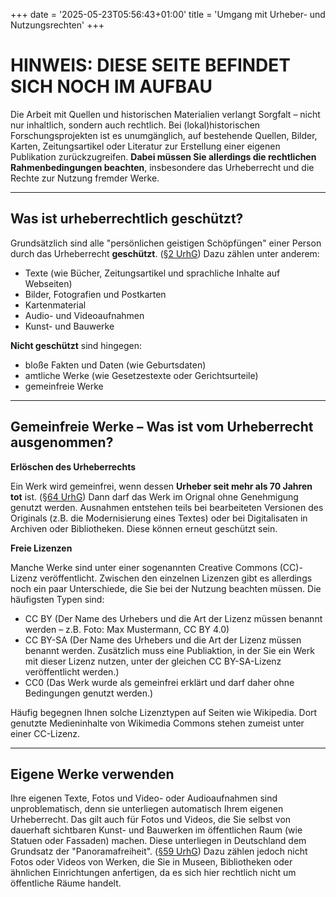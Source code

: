 +++
date = '2025-05-23T05:56:43+01:00'
title = 'Umgang mit Urheber- und Nutzungsrechten'
+++

# HINWEIS: DIESE SEITE BEFINDET SICH NOCH IM AUFBAU

Die Arbeit mit Quellen und historischen Materialien verlangt Sorgfalt – nicht nur inhaltlich, sondern auch rechtlich. Bei (lokal)historischen Forschungsprojekten ist es unumgänglich, auf bestehende Quellen, Bilder, Karten, Zeitungsartikel oder Literatur zur Erstellung einer eigenen Publikation zurückzugreifen. **Dabei müssen Sie allerdings die rechtlichen Rahmenbedingungen beachten**, insbesondere das Urheberrecht und die Rechte zur Nutzung fremder Werke.

---

## Was ist urheberrechtlich geschützt?
Grundsätzlich sind alle "persönlichen geistigen Schöpfüngen" einer Person durch das Urheberrecht **geschützt**. ([§2 UrhG](https://www.gesetze-im-internet.de/urhg/__2.html)) Dazu zählen unter anderem:
- Texte (wie Bücher, Zeitungsartikel und sprachliche Inhalte auf Webseiten)
- Bilder, Fotografien und Postkarten
- Kartenmaterial
- Audio- und Videoaufnahmen
- Kunst- und Bauwerke

**Nicht geschützt** sind hingegen:
- bloße Fakten und Daten (wie Geburtsdaten)
- amtliche Werke (wie Gesetzestexte oder Gerichtsurteile)
- gemeinfreie Werke

---

## Gemeinfreie Werke – Was ist vom Urheberrecht ausgenommen?

**Erlöschen des Urheberrechts**

Ein Werk wird gemeinfrei, wenn dessen **Urheber seit mehr als 70 Jahren tot** ist. ([§64 UrhG](https://www.gesetze-im-internet.de/urhg/__64.html)) Dann darf das Werk im Orignal ohne Genehmigung genutzt werden. Ausnahmen entstehen teils bei bearbeiteten Versionen des Originals (z.B. die Modernisierung eines Textes) oder bei Digitalisaten in Archiven oder Bibliotheken. Diese können erneut geschützt sein.

**Freie Lizenzen**

Manche Werke sind unter einer sogenannten Creative Commons (CC)-Lizenz veröffentlicht. Zwischen den einzelnen Lizenzen gibt es allerdings noch ein paar Unterschiede, die Sie bei der Nutzung beachten müssen. Die häufigsten Typen sind:
- CC BY (Der Name des Urhebers und die Art der Lizenz müssen benannt werden – z.B. Foto: Max Mustermann, CC BY 4.0)
- CC BY-SA (Der Name des Urhebers und die Art der Lizenz müssen benannt werden. Zusätzlich muss eine Publiaktion, in der Sie ein Werk mit dieser Lizenz nutzen, unter der gleichen CC BY-SA-Lizenz veröffentlicht werden.)
- CC0 (Das Werk wurde als gemeinfrei erklärt und darf daher ohne Bedingungen genutzt werden.)

Häufig begegnen Ihnen solche Lizenztypen auf Seiten wie Wikipedia. Dort genutzte Medieninhalte von Wikimedia Commons stehen zumeist unter einer CC-Lizenz.

---

## Eigene Werke verwenden

Ihre eigenen Texte, Fotos und Video- oder Audioaufnahmen sind unproblematisch, denn sie unterliegen automatisch Ihrem eigenen Urheberrecht. Das gilt auch für Fotos und Videos, die Sie selbst von dauerhaft sichtbaren Kunst- und Bauwerken im öffentlichen Raum (wie Statuen oder Fassaden) machen. Diese unterliegen in Deutschland dem Grundsatz der "Panoramafreiheit". ([§59 UrhG](https://www.gesetze-im-internet.de/urhg/__59.html)) Dazu zählen jedoch nicht Fotos oder Videos von Werken, die Sie in Museen, Bibliotheken oder ähnlichen Einrichtungen anfertigen, da es sich hier rechtlich nicht um öffentliche Räume handelt.
